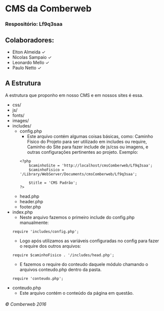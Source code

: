 ﻿# CMS da Comberweb
### Respositório: Lf9q3saa

## Colaboradores:

* Elton Almeida ✓
* Nicolas Sampaio ✓
* Leonardo Mello ✓
* Paulo Netto ✓

## A Estrutura

A estrutura que proponho em nosso CMS e em nossos sites é essa. 

* css/
* js/
* fonts/
* images/
* includes/
  * config.php
    * Este arquivo contém algumas coisas básicas, como: Caminho Físico do Projeto para ser utilizado em includes ou require, Caminho do Site para fazer include de js/css ou imagens, e outras configurações pertinentes ao projeto. Exemplo:
    ```
	<?php 
		$caminhoSite = 'http://localhost/cmsComberweb/Lf9q3saa';
		$caminhoFisico = '/Library/WebServer/Documents/cmsComberweb/Lf9q3saa';

		$title = 'CMS Padrão';
	?>
    ```
  * head.php
  * header.php
  * footer.php
* index.php
  * Neste arquivo fazemos o primeiro include do config.php manualmente:
  ```
  require 'includes/config.php';
  ```
  * Logo após utilizamos as variáveis configuradas no config para fazer o require dos outros arquivos:
  ```
  require $caminhoFisico . '/includes/head.php';
  ```
  * E fazemos o require do conteudo daquele módulo chamando o arquivos conteudo.php dentro da pasta.
  ```
  require 'conteudo.php';
  ```
* conteudo.php
  * Este arquivo contém o conteúdo da página em questão.

###### © Comberweb 2016